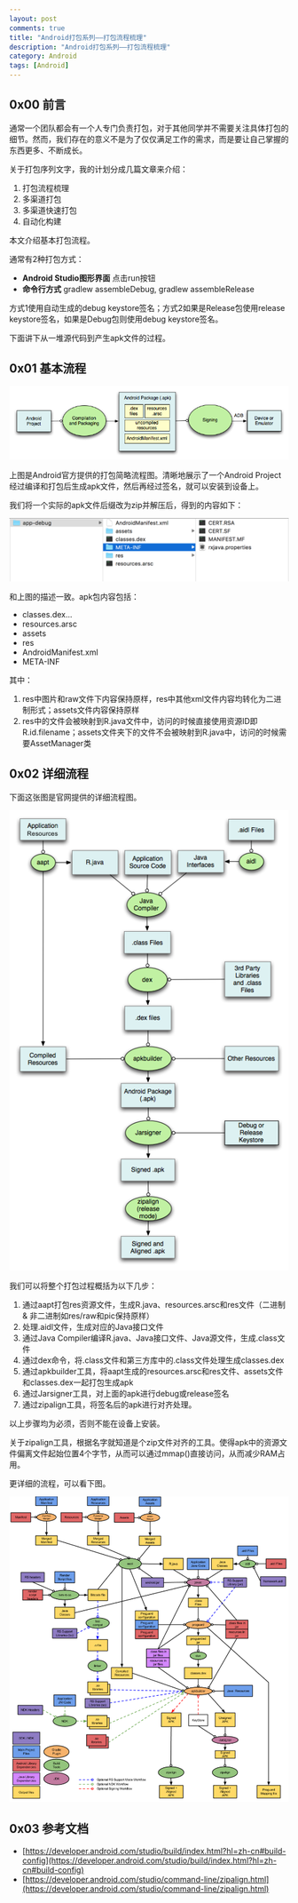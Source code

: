 ```yaml
---
layout: post
comments: true
title: "Android打包系列——打包流程梳理"
description: "Android打包系列——打包流程梳理"
category: Android
tags: [Android]
---
```


## 0x00 前言

通常一个团队都会有一个人专门负责打包，对于其他同学并不需要关注具体打包的细节。然而，我们存在的意义不是为了仅仅满足工作的需求，而是要让自己掌握的东西更多、不断成长。

关于打包序列文字，我的计划分成几篇文章来介绍：

1. 打包流程梳理
2. 多渠道打包
3. 多渠道快速打包
4. 自动化构建

本文介绍基本打包流程。

<!--more-->

通常有2种打包方式：

- **Android Studio图形界面** 点击run按钮
- **命令行方式** gradlew assembleDebug, gradlew assembleRelease

方式1使用自动生成的debug keystore签名；方式2如果是Release包使用release keystore签名，如果是Debug包则使用debug keystore签名。

下面讲下从一堆源代码到产生apk文件的过程。

## 0x01 基本流程

![/image/2016-08-04-build-and-package-flow-introduction/build-simplified.png](/image/2016-08-04-build-and-package-flow-introduction/build-simplified.png)

上图是Android官方提供的打包简略流程图。清晰地展示了一个Android Project经过编译和打包后生成apk文件，然后再经过签名，就可以安装到设备上。

我们将一个实际的apk文件后缀改为zip并解压后，得到的内容如下：

![/image/2016-08-04-build-and-package-flow-introduction/apk_component_1.png](/image/2016-08-04-build-and-package-flow-introduction/apk_component_1.png)

和上图的描述一致。apk包内容包括：

- classes.dex...
- resources.arsc
- assets
- res
- AndroidManifest.xml
- META-INF

其中：

1. res中图片和raw文件下内容保持原样，res中其他xml文件内容均转化为二进制形式；assets文件内容保持原样
2. res中的文件会被映射到R.java文件中，访问的时候直接使用资源ID即R.id.filename；assets文件夹下的文件不会被映射到R.java中，访问的时候需要AssetManager类

## 0x02 详细流程

下面这张图是官网提供的详细流程图。

![/image/2016-08-04-build-and-package-flow-introduction/android_build.png](/image/2016-08-04-build-and-package-flow-introduction/android_build.png)

我们可以将整个打包过程概括为以下几步：

 1. 通过aapt打包res资源文件，生成R.java、resources.arsc和res文件（二进制 & 非二进制如res/raw和pic保持原样）
 2. 处理.aidl文件，生成对应的Java接口文件
 3. 通过Java Compiler编译R.java、Java接口文件、Java源文件，生成.class文件
 4. 通过dex命令，将.class文件和第三方库中的.class文件处理生成classes.dex
 5. 通过apkbuilder工具，将aapt生成的resources.arsc和res文件、assets文件和classes.dex一起打包生成apk
 6. 通过Jarsigner工具，对上面的apk进行debug或release签名
 7. 通过zipalign工具，将签名后的apk进行对齐处理。

以上步骤均为必须，否则不能在设备上安装。

关于zipalign工具，根据名字就知道是个zip文件对齐的工具。使得apk中的资源文件偏离文件起始位置4个字节，从而可以通过mmap()直接访问，从而减少RAM占用。

更详细的流程，可以看下图。

![/image/2016-08-04-build-and-package-flow-introduction/android_build_detail.png](/image/2016-08-04-build-and-package-flow-introduction/android_build_detail.png)

## 0x03 参考文档

- [https://developer.android.com/studio/build/index.html?hl=zh-cn#build-config](https://developer.android.com/studio/build/index.html?hl=zh-cn#build-config)
- [https://developer.android.com/studio/command-line/zipalign.html](https://developer.android.com/studio/command-line/zipalign.html)
